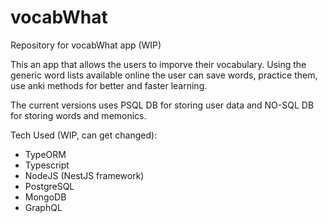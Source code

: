 # vocabWhat
 Repository for vocabWhat app (WIP)
 
 This an app that allows the users to imporve their vocabulary. Using the generic word lists available online the user can save words, practice them, use anki methods for better and faster learning.

The current versions uses PSQL DB for storing user data and NO-SQL DB for storing words and memonics. 

Tech Used (WIP, can get changed):

- TypeORM
- Typescript
- NodeJS (NestJS framework)
- PostgreSQL
- MongoDB
- GraphQL
